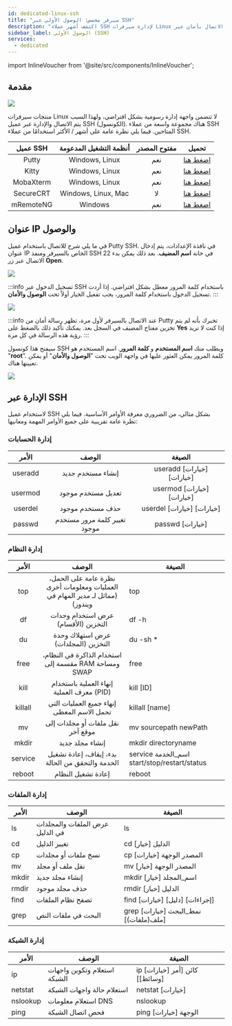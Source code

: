 ```yaml
---
id: dedicated-linux-ssh
title: "سيرفر مخصص: الوصول الأولي عبر SSH"
description: "اكتشف أشهر عملاء SSH لإدارة سيرفرات Linux بدون واجهة رسومية وتعلم كيفية الاتصال بأمان عبر SSH → تعلّم المزيد الآن"
sidebar_label: الوصول الأولي (SSH)
services:
  - dedicated
---
```


import InlineVoucher from '@site/src/components/InlineVoucher';

## مقدمة

![](https://screensaver01.zap-hosting.com/index.php/s/TYEHE38gNQoFjBx/download/ssh_connect.gif)

منتجات سيرفرات Linux لا تتضمن واجهة إدارة رسومية بشكل افتراضي، ولهذا السبب يتم الاتصال والإدارة عبر عميل SSH (الكونسول). هناك مجموعة واسعة من عملاء SSH المتاحين. فيما يلي نظرة عامة على أشهر / الأكثر استخدامًا من عملاء SSH.

| عميل SSH | أنظمة التشغيل المدعومة | مفتوح المصدر |                           تحميل                           |
| :--------: | :--------------------------: | :---------: | :----------------------------------------------------------: |
|   Putty    |        Windows, Linux        |     نعم      |               [اضغط هنا](https://www.putty.org/)                |
|   Kitty    |        Windows, Linux        |     نعم      |        [اضغط هنا](http://www.9bis.net/kitty/)                   |
| MobaXterm  |        Windows, Linux        |     نعم      |           [اضغط هنا](https://mobaxterm.mobatek.net/)            |
| SecureCRT  |     Windows, Linux, Mac      |    لا     | [اضغط هنا](https://www.vandyke.com/cgi-bin/releases.php?product=securecrt) |
| mRemoteNG  |           Windows            |     نعم      |           [اضغط هنا](https://mremoteng.org/download)            |


<InlineVoucher />

## عنوان IP والوصول

في ما يلي شرح للاتصال باستخدام عميل Putty SSH. في نافذة الإعدادات، يتم إدخال عنوان IP الخاص بالسيرفر ومنفذ SSH 22 في خانة **اسم المضيف**. بعد ذلك يمكن بدء الاتصال عبر زر **Open**.

![](https://screensaver01.zap-hosting.com/index.php/s/Jp2Wn3s9kQG5t55/preview)

:::info
تسجيل الدخول عبر SSH باستخدام كلمة المرور معطل بشكل افتراضي. إذا أردت تسجيل الدخول باستخدام كلمة المرور، يجب تفعيل الخيار أولاً تحت **الوصول والأمان**.
:::

![](https://screensaver01.zap-hosting.com/index.php/s/4fSRwzaq8QQLZ3o/preview)

:::info
عند الاتصال بالسيرفر لأول مرة، تظهر رسالة أمان من Putty تخبرك بأنه لم يتم تخزين مفتاح المضيف في السجل بعد. يمكنك تأكيد ذلك بالضغط على **Yes** إذا كنت لا تريد رؤية هذه الرسالة في كل مرة.
:::

 

سيفتح هذا كونسول SSH ويطلب منك **اسم المستخدم** و **كلمة المرور**. اسم المستخدم هو "**root**". كلمة المرور يمكن العثور عليها في واجهة الويب تحت "**الوصول والأمان**" أو يمكن تعيينها هناك.

![](https://screensaver01.zap-hosting.com/index.php/s/pG4dTmCGFyzK3dY/preview)

## الإدارة عبر SSH

لاستخدام عميل SSH بشكل مثالي، من الضروري معرفة الأوامر الأساسية. فيما يلي نظرة عامة تقريبية على جميع الأوامر المهمة ومعانيها:

### إدارة الحسابات

| الأمر  |                الوصف                |            الصيغة            |
| :-----: | :----------------------------------------: | :--------------------------: |
| useradd |          إنشاء مستخدم جديد          | useradd [خيارات] [خيارات] |
| usermod |      تعديل مستخدم موجود       | usermod [خيارات] [خيارات] |
| userdel |        حذف مستخدم موجود        | userdel [خيارات] [خيارات] |
| passwd  | تغيير كلمة مرور مستخدم موجود |      passwd [خيارات]       |

### إدارة النظام

| الأمر  |                         الوصف                         | الصيغة                                       |
| :-----: | :----------------------------------------------------------: | -------------------------------------------- |
|   top   | نظرة عامة على الحمل، العمليات ومعلومات أخرى (مماثل لـ مدير المهام في ويندوز)  | top                                          |
|   df    |            عرض استخدام وحدات التخزين (الأقسام)            | df -h                                        |
|   du    |          عرض استهلاك وحدة التخزين (المجلدات)           | du -sh *                                     |
|  free   | استخدام الذاكرة في النظام، مقسمة إلى RAM ومساحة SWAP | free                                         |
|  kill   |  إنهاء العملية باستخدام معرف العملية (PID)   | kill [ID]                                    |
| killall |        إنهاء جميع العمليات التي تحمل الاسم المعطى        | killall [name]                               |
|   mv    |       نقل ملفات أو مجلدات إلى موقع آخر        | mv sourcepath newPath                        |
|  mkdir  |                    إنشاء مجلد جديد                    | mkdir directoryname                          |
| service |    بدء، إيقاف، إعادة تشغيل الخدمة والتحقق من الحالة     | service اسم_الخدمة start/stop/restart/status |
| reboot  |                      إعادة تشغيل النظام                        | reboot                                       |

### إدارة الملفات

| الأمر | الوصف | الصيغة
| ------ | ------------------------------------------ | ---------------------------------------- |
| ls | عرض الملفات والمجلدات في الدليل | ls |
| cd | تغيير الدليل | cd [خيار] الدليل |
| cp | نسخ ملفات أو مجلدات | cp [خيارات] المصدر الوجهة |
| mv | نقل ملف أو مجلد | mv [خيار] المصدر الوجهة |
| mkdir | إنشاء مجلد جديد | mkdir [خيار] اسم_المجلد |
| rmdir | حذف مجلد موجود | rmdir [خيار] الدليل |
| find | تصفح نظام الملفات | find [خيارات] [دليل] [إجراءات] |
| grep | البحث في ملفات النص | grep [خيارات] نمط_البحث [ملف(ملفات)] |

### إدارة الشبكة

| الأمر | الوصف | الصيغة
| -------- | ------------------------------------------------- | ----------------------------------------- |
| ip | استعلام وتكوين واجهات الشبكة | ip [خيارات] كائن [أمر [وسائط]] |
| netstat | استعلام حالة واجهات الشبكة | netstat [خيارات] |
| nslookup | استعلام معلومات DNS | nslookup |
| ping | فحص اتصال الشبكة | ping [خيارات] الوجهة |

<InlineVoucher />